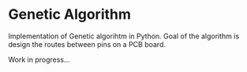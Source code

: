 # Genetic Algorithm
Implementation of Genetic algorihtm in Python. Goal of the algorithm is design the routes between pins on a PCB board.  

Work in progress... 
